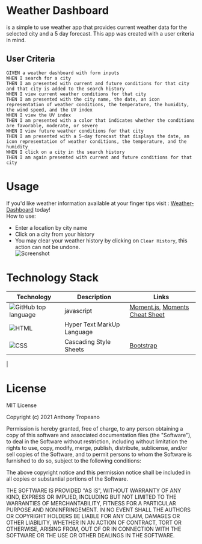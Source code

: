 # Weather Dashboard
is a simple to use weather app that provides current weather data for the selected city and a 5 day forecast.  This app was created with a user criteria in mind. 
## User Criteria
```
GIVEN a weather dashboard with form inputs
WHEN I search for a city
THEN I am presented with current and future conditions for that city and that city is added to the search history
WHEN I view current weather conditions for that city
THEN I am presented with the city name, the date, an icon representation of weather conditions, the temperature, the humidity, the wind speed, and the UV index
WHEN I view the UV index
THEN I am presented with a color that indicates whether the conditions are favorable, moderate, or severe
WHEN I view future weather conditions for that city
THEN I am presented with a 5-day forecast that displays the date, an icon representation of weather conditions, the temperature, and the humidity
WHEN I click on a city in the search history
THEN I am again presented with current and future conditions for that city
```

# Usage
If you'd like weather information available at your finger tips visit : [Weather-Dashboard](https://iitoneloc.github.io/weather-dashboard/) today!  
How to use:  
- Enter a location by city name
- Click on a city from your history
- You may clear your weather history by clicking on `Clear History`, this action can not be undone.  
![Screenshot](./assets/images/screenshot.gif)

# Technology Stack
| Technology | Description                        | Links |
| ---------- | -----------------------------------| ------|
|![GitHub top language](https://img.shields.io/github/languages/top/iiTONELOC/weather-dashboard) | javascript |[Moment.js](https://momentjs.com/), [Moments Cheat Sheet](https://devhints.io/moment)|
|![HTML](https://img.shields.io/badge/HTML-32.3%25-orange)| Hyper Text MarkUp Language 
|![CSS](https://img.shields.io/badge/CSS-4%25-rebeccapurple)| Cascading Style Sheets | [Bootstrap](https://getbootstrap.com/docs/5.0/getting-started/introduction/)                                      |
|
# License
MIT License

Copyright (c) 2021 Anthony Tropeano

Permission is hereby granted, free of charge, to any person obtaining a copy
of this software and associated documentation files (the "Software"), to deal
in the Software without restriction, including without limitation the rights
to use, copy, modify, merge, publish, distribute, sublicense, and/or sell
copies of the Software, and to permit persons to whom the Software is
furnished to do so, subject to the following conditions:

The above copyright notice and this permission notice shall be included in all
copies or substantial portions of the Software.

THE SOFTWARE IS PROVIDED "AS IS", WITHOUT WARRANTY OF ANY KIND, EXPRESS OR
IMPLIED, INCLUDING BUT NOT LIMITED TO THE WARRANTIES OF MERCHANTABILITY,
FITNESS FOR A PARTICULAR PURPOSE AND NONINFRINGEMENT. IN NO EVENT SHALL THE
AUTHORS OR COPYRIGHT HOLDERS BE LIABLE FOR ANY CLAIM, DAMAGES OR OTHER
LIABILITY, WHETHER IN AN ACTION OF CONTRACT, TORT OR OTHERWISE, ARISING FROM,
OUT OF OR IN CONNECTION WITH THE SOFTWARE OR THE USE OR OTHER DEALINGS IN THE
SOFTWARE.

